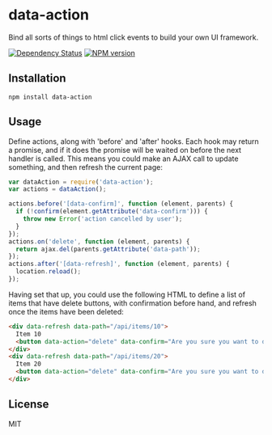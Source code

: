 # data-action

Bind all sorts of things to html click events to build your own UI framework.

[![Dependency Status](https://gemnasium.com/ForbesLindesay/data-action.png)](https://gemnasium.com/ForbesLindesay/data-action)
[![NPM version](https://badge.fury.io/js/data-action.png)](http://badge.fury.io/js/data-action)

## Installation

    npm install data-action

## Usage

Define actions, along with 'before' and 'after' hooks.  Each hook may return a promise, and if it does the promise will be waited on before the next handler is called.  This means you could make an AJAX call to update something, and then refresh the current page:

```js
var dataAction = require('data-action');
var actions = dataAction();

actions.before('[data-confirm]', function (element, parents) {
  if (!confirm(element.getAttribute('data-confirm'))) {
    throw new Error('action cancelled by user');
  }
});
actions.on('delete', function (element, parents) {
  return ajax.del(parents.getAttribute('data-path'));
});
actions.after('[data-refresh]', function (element, parents) {
  location.reload();
});
```

Having set that up, you could use the following HTML to define a list of items that have delete buttons, with confirmation before hand, and refresh once the items have been deleted:

```html
<div data-refresh data-path="/api/items/10">
  Item 10
  <button data-action="delete" data-confirm="Are you sure you want to delete this item?">Delete</button>
</div>
<div data-refresh data-path="/api/items/20">
  Item 20
  <button data-action="delete" data-confirm="Are you sure you want to delete this item?">Delete</button>
</div>
```

## License

  MIT
